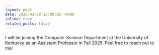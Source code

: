 ```yaml
---
layout: post
date: 2025-03-28 12:00:00 -0400
inline: true
related_posts: false
---
```


I will be joining the Computer Science Department at the University of Kentucky as an Assistant Professor in Fall 2025. Feel free to reach out to me!
